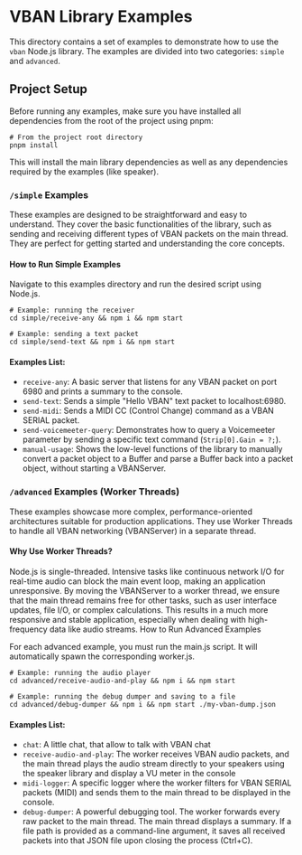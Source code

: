 # VBAN Library Examples

This directory contains a set of examples to demonstrate how to use the `vban` Node.js library. The examples are divided into two categories: `simple` and `advanced`.

## Project Setup
Before running any examples, make sure you have installed all dependencies from the root of the project using pnpm:

```
# From the project root directory
pnpm install
```

This will install the main library dependencies as well as any dependencies required by the examples (like speaker).

### `/simple` Examples
These examples are designed to be straightforward and easy to understand. They cover the basic functionalities of the library, such as sending and receiving different types of VBAN packets on the main thread. They are perfect for getting started and understanding the core concepts.

#### How to Run Simple Examples
Navigate to this examples directory and run the desired script using Node.js.
```
# Example: running the receiver
cd simple/receive-any && npm i && npm start

# Example: sending a text packet
cd simple/send-text && npm i && npm start
```

#### Examples List:
- `receive-any`: A basic server that listens for any VBAN packet on port 6980 and prints a summary to the console.
- `send-text`: Sends a simple "Hello VBAN" text packet to localhost:6980.
- `send-midi`: Sends a MIDI CC (Control Change) command as a VBAN SERIAL packet.
- `send-voicemeeter-query`: Demonstrates how to query a Voicemeeter parameter by sending a specific text command (`Strip[0].Gain = ?;`).
- `manual-usage`: Shows the low-level functions of the library to manually convert a packet object to a Buffer and parse a Buffer back into a packet object, without starting a VBANServer.

### `/advanced` Examples (Worker Threads)

These examples showcase more complex, performance-oriented architectures suitable for production applications. They use Worker Threads to handle all VBAN networking (VBANServer) in a separate thread.

#### Why Use Worker Threads?
Node.js is single-threaded. Intensive tasks like continuous network I/O for real-time audio can block the main event loop, making an application unresponsive. By moving the VBANServer to a worker thread, we ensure that the main thread remains free for other tasks, such as user interface updates, file I/O, or complex calculations. This results in a much more responsive and stable application, especially when dealing with high-frequency data like audio streams.
How to Run Advanced Examples

For each advanced example, you must run the main.js script. It will automatically spawn the corresponding worker.js.
```
# Example: running the audio player
cd advanced/receive-audio-and-play && npm i && npm start

# Example: running the debug dumper and saving to a file
cd advanced/debug-dumper && npm i && npm start ./my-vban-dump.json
```

#### Examples List:
- `chat`: A little chat, that allow to talk with VBAN chat
- `receive-audio-and-play`: The worker receives VBAN audio packets, and the main thread plays the audio stream directly to your speakers using the speaker library and display a VU meter in the console
- `midi-logger`: A specific logger where the worker filters for VBAN SERIAL packets (MIDI) and sends them to the main thread to be displayed in the console.
- `debug-dumper`: A powerful debugging tool. The worker forwards every raw packet to the main thread. The main thread displays a summary. If a file path is provided as a command-line argument, it saves all received packets into that JSON file upon closing the process (Ctrl+C).
